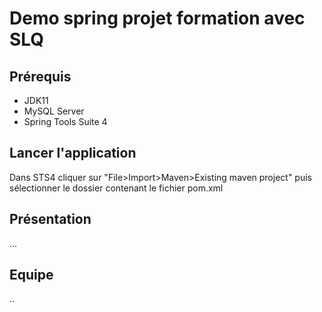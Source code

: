 # Demo spring projet formation avec SLQ

## Prérequis

- JDK11
- MySQL Server
- Spring Tools Suite 4

## Lancer l'application

Dans STS4 cliquer sur "File>Import>Maven>Existing maven project" puis sélectionner le dossier contenant le fichier pom.xml

## Présentation

...

## Equipe

..

## 